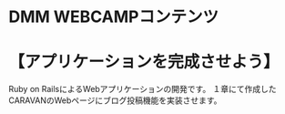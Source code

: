 # DMM WEBCAMPコンテンツ<br>
# 【アプリケーションを完成させよう】
Ruby on RailsによるWebアプリケーションの開発です。
１章にて作成したCARAVANのWebページにブログ投稿機能を実装させます。
